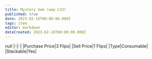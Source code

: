 ```yaml
---
title: Mystery Gem (wep LV2)
published: true
date: 2023-02-16T00:00:00.000Z
tags: item
editor: markdown
dateCreated: 2023-02-16T00:00:00.000Z
---
```


null
|-|-|
|Purchase Price|3 Flips|
|Sell Price|1 Flips|
|Type|Consumable|
|Stackable|Yes|

